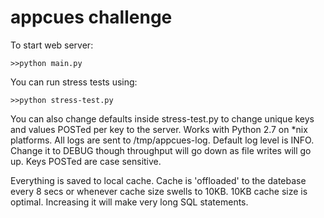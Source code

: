 appcues challenge
===============

To start web server:
```
>>python main.py
```
You can run stress tests using:
```
>>python stress-test.py
```

You can also change defaults inside stress-test.py to change unique keys and values POSTed per key to the server.
Works with Python 2.7 on *nix platforms.
All logs are sent to /tmp/appcues-log. Default log level is INFO. Change it to DEBUG though throughput will go down as file writes will go up.
Keys POSTed are case sensitive.

Everything is saved to local cache. Cache is 'offloaded' to the datebase every 8 secs or whenever cache size swells to 10KB. 10KB cache size is optimal. Increasing it will make very long SQL statements.